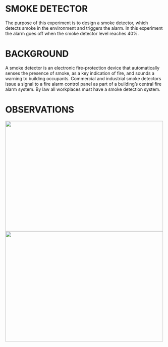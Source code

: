 # SMOKE DETECTOR
The purpose of this experiment is to design a smoke detector, which detects smoke in the environment and triggers the alarm. In this experiment the alarm goes off when the smoke detector level reaches 40%.

# BACKGROUND
A smoke detector is an electronic fire-protection device that automatically senses the presence of smoke, as a key indication of fire, and sounds a warning to building occupants. Commercial and industrial smoke detectors issue a signal to a fire alarm control panel as part of a building’s central fire alarm system. By law all workplaces must have a smoke detection system.

# OBSERVATIONS

 <img src="https://github.com/LalithKishore2201/SMOKE-DETECTOR/assets/152149631/e4f9d96a-75eb-4853-9f74-53e846e11a7d)" width="500" height="350">


 <img src="https://github.com/LalithKishore2201/SMOKE-DETECTOR/assets/152149631/9ce77631-8bab-4524-a96d-23d473ba6fea)" width="500" height="350">
